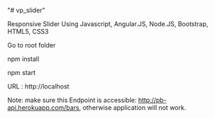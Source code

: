 "# vp_slider" 

Responsive Slider Using Javascript, Angular.JS, Node.JS, Bootstrap, HTML5, CSS3

Go to root folder 

npm install

npm start


URL : http://localhost

Note: make sure this Endpoint is accessible: http://pb-api.herokuapp.com/bars, otherwise application will not work.